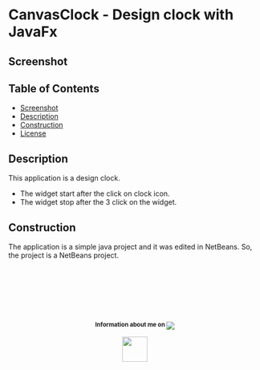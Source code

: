 # CanvasClock - Design clock with JavaFx

## Screenshot

## Table of Contents

* [Screenshot](#screenshot)
* [Description](#description)
* [Construction](#construction)
* [License](LICENSE.txt)

## Description

This application is a design clock. 
* The widget start after the click on clock icon. 
* The widget stop after the 3 click on the widget.

## Construction

The application is a simple java project and it was edited in NetBeans.
So, the project is a NetBeans project.

# &nbsp;
<br>
<p align="center">
    <sup>
        <strong>Information about me on </strong>
    </sup>
    <a href="https://www.linkedin.com/in/g%C3%A1bor-kolozsy-950484115/">
        <img src="https://img.shields.io/badge/Linked-In-red.svg?colorA=000000&colorB=0077b5">
    </a>
</p>
<p align="center">
    <a href="https://github.com/gaborkolozsy">
        <img src="https://cloud.githubusercontent.com/assets/23102020/25065552/3566de7c-2212-11e7-8ab6-32cdb0cb5a87.png" width="50">
    </a>
</p>
